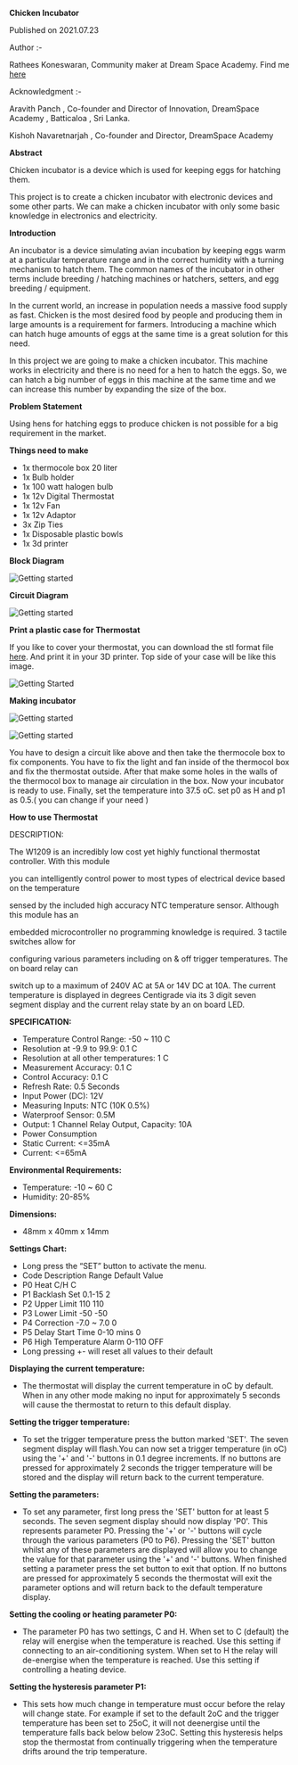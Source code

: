 **Chicken Incubator**

Published on 2021.07.23

Author :-

 Rathees Koneswaran, Community maker at Dream Space Academy.
 Find me [here](https://github.com/Rathees-Koneswarann)

Acknowledgment :-

 Aravith Panch , Co-founder and Director of Innovation, DreamSpace Academy , Batticaloa , Sri Lanka.

 Kishoh Navaretnarjah , Co-founder and Director, DreamSpace Academy

**Abstract**

Chicken incubator is a device which is used for keeping eggs for hatching them.

This project is to create a chicken incubator with electronic devices and some other parts. We can make a chicken incubator with only some basic knowledge in electronics and electricity.

**Introduction**

An incubator is a device simulating avian incubation by keeping eggs warm at a particular temperature range and in the correct humidity with a turning mechanism to hatch them. The common names of the incubator in other terms include breeding / hatching machines or hatchers, setters, and egg breeding / equipment.

In the current world, an increase in population needs a massive food supply as fast. Chicken is the most desired food by people and producing them in large amounts is a requirement for farmers. Introducing a machine which can hatch huge amounts of eggs at the same time is a great solution for this need. 

In this project we are going to make a chicken incubator. This machine works in electricity and there is no need for a hen to hatch the eggs. So, we can hatch a big number of eggs in this machine at the same time and we can increase this number by expanding the size of the box.

**Problem Statement**

Using hens for hatching eggs to produce chicken is not possible for a big requirement in the market.

**Things need to make**

* 1x thermocole box 20 liter
* 1x Bulb holder
* 1x 100 watt halogen bulb
* 1x 12v Digital Thermostat
* 1x 12v Fan
* 1x 12v Adaptor
* 3x Zip Ties
* 1x Disposable plastic bowls
* 1x 3d printer

**Block Diagram**

![Getting started](https://github.com/Rathees-Koneswarann/chicken-incubator/blob/main/source/images/block-diagam.png)

**Circuit Diagram**

![Getting started](https://github.com/Rathees-Koneswarann/chicken-incubator/blob/main/source/images/circuit-diagram.png)

**Print a plastic case for Thermostat**

If you like to cover your thermostat, you can download the stl format file [here](https://github.com/Rathees-Koneswarann/chicken-incubator/tree/main/source/stl-files). And print it in your 3D printer. Top side of your case will be like this image.

![Getting Started](https://github.com/Rathees-Koneswarann/chicken-incubator/blob/main/source/images/top-of-case.jpg)

**Making incubator**

![Getting started](https://github.com/Rathees-Koneswarann/chicken-incubator/blob/main/source/images/inside-of-incubator.jpg)

![Getting started](https://github.com/Rathees-Koneswarann/chicken-incubator/blob/main/source/images/out-side-of-incubator.jpg)

You have to design a circuit like above and then take the thermocole box to fix components. You have to fix the light and fan inside of the thermocol box and fix the thermostat outside. After that make some holes in the walls of the thermocol box to manage air circulation in the box. Now your incubator is ready to use. Finally, set the temperature into 37.5 oC. set p0 as H and p1 as 0.5.( you can change if your need )

**How to use Thermostat**

DESCRIPTION:

The W1209 is an incredibly low cost yet highly functional thermostat controller. With this module

you can intelligently control power to most types of electrical device based on the temperature

sensed by the included high accuracy NTC temperature sensor. Although this module has an

embedded microcontroller no programming knowledge is required. 3 tactile switches allow for

configuring various parameters including on & off trigger temperatures. The on board relay can

switch up to a maximum of 240V AC at 5A or 14V DC at 10A. The current temperature is displayed in degrees Centigrade via its 3 digit seven segment display and the current relay state by an on board LED. 

**SPECIFICATION:**

* Temperature Control Range: -50 ~ 110 C
* Resolution at -9.9 to 99.9: 0.1 C
* Resolution at all other temperatures: 1 C
* Measurement Accuracy: 0.1 C
* Control Accuracy: 0.1 C
* Refresh Rate: 0.5 Seconds
* Input Power (DC): 12V
* Measuring Inputs: NTC (10K 0.5%)
* Waterproof Sensor: 0.5M
* Output: 1 Channel Relay Output, Capacity: 10A
* Power Consumption
* Static Current: &lt;=35mA
* Current: &lt;=65mA

**Environmental Requirements:**

* Temperature: -10 ~ 60 C
* Humidity: 20-85%

**Dimensions:**

* 48mm x 40mm x 14mm

**Settings Chart:**

* Long press the “SET” button to activate the menu.
* Code Description Range Default Value
* P0 Heat C/H C
* P1 Backlash Set 0.1-15 2
* P2 Upper Limit 110 110
* P3 Lower Limit -50 -50
* P4 Correction -7.0 ~ 7.0 0
* P5 Delay Start Time 0-10 mins 0
* P6 High Temperature Alarm 0-110 OFF
* Long pressing +- will reset all values to their default

**Displaying the current temperature:**

* The thermostat will display the current temperature in oC by default. When in any other mode making no input for approximately 5 seconds will cause the thermostat to return to this default display.

**Setting the trigger temperature:**

* To set the trigger temperature press the button marked 'SET'. The seven segment display will flash.You can now set a trigger temperature (in oC) using the '+' and '-' buttons in 0.1 degree increments. If no buttons are pressed for approximately 2 seconds the trigger temperature will be stored and the display will return back to the current temperature.

**Setting the parameters:**

* To set any parameter, first long press the 'SET' button for at least 5 seconds. The seven segment display should now display 'P0'. This represents parameter P0. Pressing the '+' or '-' buttons will cycle through the various parameters (P0 to P6). Pressing the 'SET' button whilst any of these parameters are displayed will allow you to change the value for that parameter using the '+' and '-' buttons. When finished setting a parameter press the set button to exit that option. If no buttons are pressed for approximately 5 seconds the thermostat will exit the parameter options and will return back to the default temperature display.

**Setting the cooling or heating parameter P0:**

* The parameter P0 has two settings, C and H. When set to C (default) the relay will energise when the temperature is reached. Use this setting if connecting to an air-conditioning system. When set to H the relay will de-energise when the temperature is reached. Use this setting if controlling a heating device.

**Setting the hysteresis parameter P1:**

* This sets how much change in temperature must occur before the relay will change state. For example if set to the default 2oC and the trigger temperature has been set to 25oC, it will not deenergise until the temperature falls back below below 23oC. Setting this hysteresis helps stop the thermostat from continually triggering when the temperature drifts around the trip temperature.

